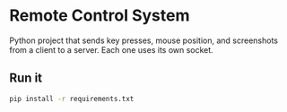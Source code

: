 # Remote Control System

Python project that sends key presses, mouse position, and screenshots from a client to a server. Each one uses its own socket.

## Run it

```bash
pip install -r requirements.txt
